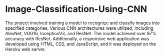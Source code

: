 # Image-Classification-Using-CNN

The project involved training a model to recognize and classify images into specified categories. Various CNN architectures were utilized, including AlexNet, VGG16, InceptionV3, and ResNet. The model achieved over 97% accuracy with ResNet. Additionally, a responsive web application was developed using HTML, CSS, and JavaScript, and it was deployed on the Heroku web server.
